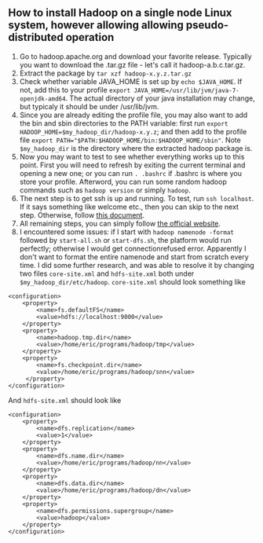 ## How to install Hadoop on a single node Linux system, however allowing allowing pseudo-distributed operation

1. Go to hadoop.apache.org and download your favorite release. Typically you want to download the .tar.gz file - let's call it hadoop-a.b.c.tar.gz.
2. Extract the package by ``` tar xzf hadoop-x.y.z.tar.gz ```
3. Check whether variable JAVA_HOME is set up by ```echo $JAVA_HOME```. If not, add this to your profile ```export JAVA_HOME=/usr/lib/jvm/java-7-openjdk-amd64```. The actual directory of your java installation may change, but typicaly it should be under /usr/lib/jvm.
4. Since you are already editing the profile file, you may also want to add the bin and sbin directories to the PATH variable: first run ```export HADOOP_HOME=$my_hadoop_dir/hadoop-x.y.z```; and then add to the profile file ```export PATH="$PATH:$HADOOP_HOME/bin:$HADOOP_HOME/sbin"```. Note ```$my_hadoop_dir``` is the directory where the extracted hadoop package is.
5. Now you may want to test to see whether everything works up to this point. First you will need to refresh by exiting the current terminal and opening a new one; or you can run ```. .bashrc``` if .bashrc is where you store your profile. Afterword, you can run some random hadoop commands such as ```hadoop version``` or simply ```hadoop```.
6. The next step is to get ssh is up and running. To test, run ```ssh localhost```. If it says something like welcome etc., then you can skip to the next step. Otherwise, follow [this document](https://help.ubuntu.com/lts/serverguide/openssh-server.html).
7. All remaining steps, you can simply follow [the official website](http://hadoop.apache.org/docs/r2.6.0/hadoop-project-dist/hadoop-common/SingleCluster.html "Have fun!").
8. I encountered some issues: if I start with ```hadoop namenode -format``` followed by ```start-all.sh``` or ```start-dfs.sh```, the platform would run perfectly; otherwise I would get connectionrefused error. Apparently I don't want to format the entire namenode and start from scratch every time. I did some further research, and was able to resolve it by changing two files ```core-site.xml``` and ```hdfs-site.xml``` both under ```$my_hadoop_dir/etc/hadoop```. ```core-site.xml``` should look something like
```
<configuration>
    <property>
        <name>fs.defaultFS</name>
        <value>hdfs://localhost:9000</value>
    </property>
    <property>
        <name>hadoop.tmp.dir</name>
        <value>/home/eric/programs/hadoop/tmp</value>
    </property>
    <property>
        <name>fs.checkpoint.dir</name>
        <value>/home/eric/programs/hadoop/snn</value>
     </property>
</configuration>
```
And ```hdfs-site.xml``` should look like
```
<configuration>
    <property>
        <name>dfs.replication</name>
        <value>1</value>
    </property>
    <property>
        <name>dfs.name.dir</name>
        <value>/home/eric/programs/hadoop/nn</value>
    </property>
    <property>
        <name>dfs.data.dir</name>
        <value>/home/eric/programs/hadoop/dn</value>
    </property>
    <property>
        <name>dfs.permissions.supergroup</name>
        <value>hadoop</value>
    </property>
</configuration>
```
